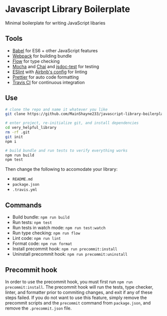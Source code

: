 # Javascript Library Boilerplate

Minimal boilerplate for writing JavaScript libaries

## Tools

* [Babel](https://babeljs.io/) for ES6 + other JavaScript features
* [Webpack](https://webpack.js.org/) for building bundle
* [Flow](https://flow.org/) for type checking
* [Mocha](https://mochajs.org/) and [Chai](http://www.chaijs.com/) and [jsdoc-test](https://github.com/MainShayne233/jsdoc-test) for testing
* [ESlint](https://eslint.org/) with [Airbnb's config](https://www.npmjs.com/package/eslint-config-airbnb) for linting
* [Prettier](https://github.com/prettier/prettier) for auto code formatting
* [Travis CI](https://travis-ci.org/) for continuous integration

## Use

```bash
# clone the repo and name it whatever you like
git clone https://github.com/MainShayne233/javascript-library-boilerplate very_helpful_library

# enter project, re-initialize git, and install dependencies
cd very_helpful_library
rm -rf .git
git init
npm i

# build bundle and run tests to verify everything works
npm run build
npm test
```

Then change the following to accomodate your library:

* `README.md`
* `package.json`
* `.travis.yml`

## Commands

* Build bundle: `npm run build`
* Run tests: `npm test`
* Run tests in watch mode: `npm run test:watch`
* Run type checking: `npm run flow`
* Lint code: `npm run lint`
* Format code: `npm run format`
* Install precommit hook: `npm run precommit:install`
* Uninstall precommit hook: `npm run precommit:uninstall`

## Precommit hook

In order to use the precommit hook, you must first run `npm run precommit:install`.
The precommit hook will run the tests, type checker, linter, and formatter
prior to commiting changes, and exit if any of these steps failed. If you
do not want to use this feature, simply remove the precommit scripts and the
`precommit` command from `package.json`, and remove the `.precommit.json` file.


